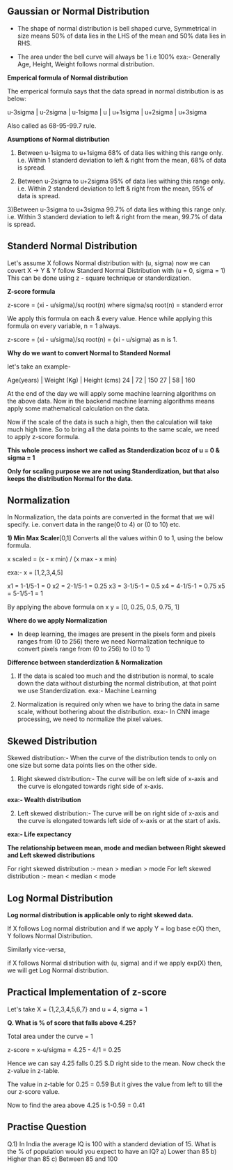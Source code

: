 ## Gaussian or Normal Distribution

- The shape of normal distribution is bell shaped curve, Symmetrical in size means 50% of data lies in the LHS of the mean and 50% data lies in RHS.

- The area under the bell curve will always be 1 i.e 100%
exa:- Generally Age, Height, Weight follows normal distribution.


**Emperical formula of Normal distribution**

The emperical formula says that the data spread in normal distribution is as below:

   u-3sigma | u-2sigma | u-1sigma | u | u+1sigma | u+2sigma | u+3sigma

Also called as 68-95-99.7 rule.


**Asumptions of Normal distribution**
1) Between u-1sigma to u+1sigma 68% of data lies withing this range only.
i.e. Within 1 standerd deviation to left & right from the mean, 68% of data is spread.

2) Between u-2sigma to u+2sigma 95% of data lies withing this range only.
i.e. Within 2 standerd deviation to left & right from the mean, 95% of data is spread.

3)Between u-3sigma to u+3sigma 99.7% of data lies withing this range only.
i.e. Within 3 standerd deviation to left & right from the mean, 99.7% of data is spread.


## Standerd Normal Distribution

Let's assume X follows Normal distribution with (u, sigma)
now we can covert X -> Y & Y follow Standerd Normal Distribution with (u = 0, sigma = 1)
This can be done using z - square technique or standerdization.

**Z-score formula**

z-score = (xi - u/sigma)/sq root(n) where sigma/sq root(n) = standerd error

We apply this formula on each & every value. Hence while applying this formula on every variable, n = 1 always.

z-score = (xi - u/sigma)/sq root(n) = (xi - u/sigma) as n is 1.

**Why do we want to convert Normal to Standerd Normal**

let's take an example-

Age(years)  |   Weight (Kg)  | Height (cms)
  24        |       72       |   150
  27        |       58       |   160

At the end of the day we will apply some machine learning algorithms on the above data.
Now in the backend machine learning algorithms means apply some mathematical calculation on the data.

Now if the scale of the data is such a high, then the calculation will take much high time.
So to bring all the data points to the same scale, we need to apply z-score formula.

**This whole process inshort we called as Standerdization bcoz of u = 0 & sigma = 1**

**Only for scaling purpose we are not using Standerdization, but that also keeps the distribution Normal for the data.**

## Normalization

In Normalization, the data points are converted in the format that we will specify.
i.e. convert data in the range(0 to 4) or (0 to 10) etc.

**1) Min Max Scaler**[0,1]
Converts all the values within 0 to 1, using the below formula. 
 
x scaled = (x - x min) / (x max - x min)

exa:- 
x = [1,2,3,4,5]

x1 = 1-1/5-1 = 0
x2 = 2-1/5-1 = 0.25
x3 = 3-1/5-1 = 0.5
x4 = 4-1/5-1 = 0.75
x5 = 5-1/5-1 = 1

By applying the above formula on x
y = [0, 0.25, 0.5, 0.75, 1]

**Where do we apply Normalization**
- In deep learning, the images are present in the pixels form and pixels ranges from (0 to 256) there we need Normalization technique to convert pixels range from (0 to 256) to (0 to 1)


**Difference between standerdization & Normalization**

1) If the data is scaled too much and the distribution is normal, to scale down the data without disturbing the normal distribution, at that point we use Standerdization.
exa:- Machine Learning

2) Normalization is required only when we have to bring the data in same scale, without bothering about the distribution.
exa:- In CNN image processing, we need to normalize the pixel values.


## Skewed Distribution

Skewed distribution:- When the curve of the distribution tends to only on one size but some data points lies on the other side.

1) Right skewed distribution:- The curve will be on left side of x-axis and the curve is elongated towards right side of x-axis.

**exa:- Wealth distribution**

2) Left skewed distribution:- The curve will be on right side of x-axis and the curve is elongated towards left side of x-axis or at the start of axis.

**exa:-  Life expectancy**

**The relationship between mean, mode and median between Right skewed and Left skewed distributions**

For right skewed distribution :- mean > median > mode
For left skewed distribution :- mean < median < mode


## Log Normal Distribution

**Log normal distribution is applicable only to right skewed data.**

If X follows Log normal distribution and if we apply Y = log base e(X) then, Y follows Normal Distribution.

Similarly vice-versa,

if X follows Normal distribution with (u, sigma) and if we apply exp(X) then, we will get Log Normal distribution.


## Practical Implementation of z-score

Let's take X = {1,2,3,4,5,6,7}
and u = 4, sigma = 1

**Q. What is % of score that falls above 4.25?**

Total area under the curve = 1

z-score = x-u/sigma = 4.25 - 4/1 = 0.25
 
Hence we can say 4.25 falls 0.25 S.D right side to the mean.
Now check the z-value in z-table.

The value in z-table for 0.25 = 0.59
But it gives the value from left to till the our z-score value.
 
Now to find the area above 4.25 is 1-0.59 = 0.41


## Practise Question

Q.1) In India the average IQ is 100 with a standerd deviation of 15. What is the % of population would you expect to have an IQ?
a) Lower than 85
b) Higher than 85
c) Between 85 and 100








